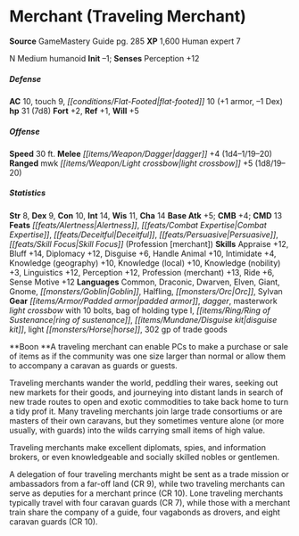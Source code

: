 ﻿---
cssclass: [monsters]
title1: Merchant (Traveling Merchant)
title2: Merchant (Traveling Merchant)
CR: 5
sources:
- name: GameMastery Guide
  page: 285
  link: http://paizo.com/pathfinderRPG/v5748btpy8ffn
XP: 1600
race: Human
classes:
- expert 7
alignment: N
size: Medium
type: humanoid
initiative:
  bonus: -1
AC:
  AC: 10
  touch: 9
  flat_footed: 10
  components:
    armor: 1
    dex: -1
HP:
  HP: 31
  long: 7d8
saves:
  fort: 2
  ref: 1
  will: 5
speeds:
  base: 30
attacks:
  melee:
  - - text: dagger +4 (1d4-1/19-20)
      entries:
      - - damage: 1d4-1
          crit_range: 19-20
      attack: dagger
      bonus:
      - 4
  ranged:
  - - text: mwk light crossbow +5 (1d8/19-20)
      entries:
      - - damage: 1d8
          crit_range: 19-20
      attack: mwk light crossbow
      bonus:
      - 5
ability_scores:
  STR: 8
  DEX: 9
  CON: 10
  INT: 14
  WIS: 11
  CHA: 14
BAB: 5
CMB: 4
CMD: 13
feats:
- name: Alertness
- name: Combat Expertise
- name: Deceitful
- name: Persuasive
- name: Skill Focus (Profession [merchant])
skills:
  Appraise: 12
  Bluff: 14
  Diplomacy: 12
  Disguise: 6
  Handle Animal: 10
  Intimidate: 4
  Knowledge (geography): 10
  Knowledge (local): 10
  Knowledge (nobility): 3
  Linguistics: 12
  Perception: 12
  Profession (merchant): 13
  Ride: 6
  Sense Motive: 12
languages:
- Common
- Draconic
- Dwarven
- Elven
- Giant
- Gnome
- Goblin
- Halfling
- Orc
- Sylvan
gear:
  gear:
  - padded armor
  - dagger
  - masterwork light crossbow with 10 bolts
  - bag of holding type I
  - ring of sustenance
  - disguise kit
  - light horse
  - 302 gp of trade goods
npc_boon: A traveling merchant can enable PCs to make a purchase or sale of items
  as if the community was one size larger than normal or allow them to accompany a
  caravan as guards or guests.
desc_long: |-
  Traveling merchants wander the world, peddling their wares, seeking out new markets for their goods, and journeying into distant lands in search of new trade routes to open and exotic commodities to take back home to turn a tidy prof it. Many traveling merchants join large trade consortiums or are masters of their own caravans, but they sometimes venture alone (or more usually, with guards) into the wilds carrying small items of high value.

  Traveling merchants make excellent diplomats, spies, and information brokers, or even knowledgeable and socially skilled nobles or gentlemen.

  A delegation of four traveling merchants might be sent as a trade mission or ambassadors from a far-off land (CR 9), while two traveling merchants can serve as deputies for a merchant prince (CR 10). Lone traveling merchants typically travel with four caravan guards (CR 7), while those with a merchant train share the company of a guide, four vagabonds as drovers, and eight caravan guards (CR 10).

---

# Merchant (Traveling Merchant)

**Source** GameMastery Guide pg. 285
**XP** 1,600
Human expert 7

N Medium humanoid
**Init** –1; **Senses** Perception +12

##### Defense

**AC** 10, touch 9, _[[conditions/Flat-Footed|flat-footed]]_ 10 (+1 armor, –1 Dex)
**hp** 31 (7d8)
**Fort** +2, **Ref** +1, **Will** +5

##### Offense
**Speed** 30 ft.
**Melee** _[[items/Weapon/Dagger|dagger]]_ +4 (1d4–1/19–20)
**Ranged** mwk _[[items/Weapon/Light crossbow|light crossbow]]_ +5 (1d8/19–20)

##### Statistics
**Str** 8, **Dex** 9, **Con** 10, **Int** 14, **Wis** 11, **Cha** 14
**Base Atk** +5; **CMB** +4; **CMD** 13
**Feats** _[[feats/Alertness|Alertness]]_, _[[feats/Combat Expertise|Combat Expertise]]_, _[[feats/Deceitful|Deceitful]]_, _[[feats/Persuasive|Persuasive]]_, _[[feats/Skill Focus|Skill Focus]]_ (Profession [merchant])
**Skills** Appraise +12, Bluff +14, Diplomacy +12, Disguise +6, Handle Animal +10, Intimidate +4, Knowledge (geography) +10, Knowledge (local) +10, Knowledge (nobility) +3, Linguistics +12, Perception +12, Profession (merchant) +13, Ride +6, Sense Motive +12
**Languages** Common, Draconic, Dwarven, Elven, Giant, Gnome, _[[monsters/Goblin|Goblin]]_, Halfling, _[[monsters/Orc|Orc]]_, Sylvan
**Gear** _[[items/Armor/Padded armor|padded armor]]_, _dagger_, masterwork _light crossbow_ with 10 bolts, bag of holding type I, _[[items/Ring/Ring of Sustenance|ring of sustenance]]_, _[[items/Mundane/Disguise kit|disguise kit]]_, light _[[monsters/Horse|horse]]_, 302 gp of trade goods

**Boon **A traveling merchant can enable PCs to make a purchase or sale of items as if the community was one size larger than normal or allow them to accompany a caravan as guards or guests.

Traveling merchants wander the world, peddling their wares, seeking out new markets for their goods, and journeying into distant lands in search of new trade routes to open and exotic commodities to take back home to turn a tidy prof it. Many traveling merchants join large trade consortiums or are masters of their own caravans, but they sometimes venture alone (or more usually, with guards) into the wilds carrying small items of high value.

Traveling merchants make excellent diplomats, spies, and information brokers, or even knowledgeable and socially skilled nobles or gentlemen.

A delegation of four traveling merchants might be sent as a trade mission or ambassadors from a far-off land (CR 9), while two traveling merchants can serve as deputies for a merchant prince (CR 10). Lone traveling merchants typically travel with four caravan guards (CR 7), while those with a merchant train share the company of a guide, four vagabonds as drovers, and eight caravan guards (CR 10).